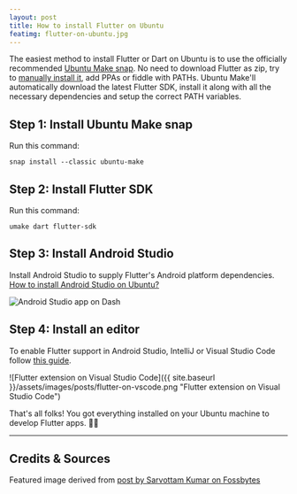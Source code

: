 ```yaml
---
layout: post
title: How to install Flutter on Ubuntu
featimg: flutter-on-ubuntu.jpg
---
```


The easiest method to install Flutter or Dart on Ubuntu is to use the officially recommended [Ubuntu Make snap](https://github.com/ubuntu/ubuntu-make). No need to download Flutter as zip, try to [manually install it](https://flutter.dev/docs/get-started/install/linux), add PPAs or fiddle with PATHs. Ubuntu Make'll automatically download the latest Flutter SDK, install it along with all the necessary dependencies and setup the correct PATH variables.

Step 1: Install Ubuntu Make snap
-------------
Run this command:

    snap install --classic ubuntu-make

Step 2: Install Flutter SDK
-------------
Run this command:

    umake dart flutter-sdk

Step 3: Install Android Studio
-------------
Install Android Studio to supply Flutter's Android platform dependencies. [How to install Android Studio on Ubuntu?](https://askubuntu.com/questions/634082/how-to-install-android-studio-on-ubuntu/941222#941222)

![Android Studio app on Dash](https://i.stack.imgur.com/iI86v.png "Open Android Studio from Dashboard")

Step 4: Install an editor
-------------
To enable Flutter support in Android Studio, IntelliJ or Visual Studio Code follow [this guide](https://flutter.dev/docs/get-started/editor?tab=vscode).

![Flutter extension on Visual Studio Code]({{ site.baseurl }}/assets/images/posts/flutter-on-vscode.png "Flutter extension on Visual Studio Code")

That's all folks! You got everything installed on your Ubuntu machine to develop Flutter apps. 👍🏼

---

## Credits & Sources
Featured image derived from [post by Sarvottam Kumar on Fossbytes](https://fossbytes.com/google-partner-canonical-linux-alpha-flutter/)
